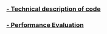 ### [- Technical description of code](https://oksana-makarova.github.io/CS205-QuantumSimulations/Matrix_Load_Balancing_technical)
### [- Performance Evaluation](https://oksana-makarova.github.io/CS205-QuantumSimulations/Matrix_Load_Balancing_perform)
